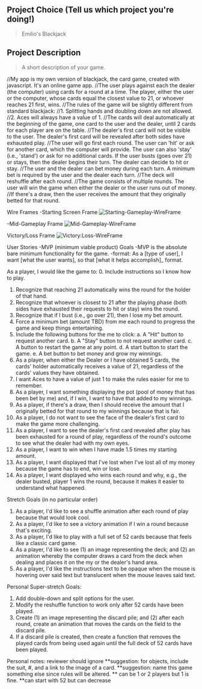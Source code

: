 ## Project Choice (Tell us which project you're doing!)
> Emilio's Blackjack

## Project Description
> A short description of your game.

//My app is my own version of blackjack, the card game, created with javascript. It's an online game app.
//The user plays against each the dealer (the computer) using cards for a round at a time. The player, either the user or the computer, whose cards equal the closest value to 21, or whoever reaches 21 first, wins.
//The rules of the game will be slightly different from standard blackjack:
    //1. Splitting hands and doubling down are not allowed. 
    //2. Aces will always have a value of 1.
//The cards will deal automatically at the beginning of the game, one card to the user and the dealer, until 2 cards for each player are on the table.
//The dealer's first card will not be visible to the user. The dealer's first card will be revealed after both sides have exhausted play.
//The user will go first each round. The user can 'hit' or ask for another card, which the computer will provide. The user can also 'stay' (i.e., 'stand') or ask for no additional cards. If the user busts (goes over 21) or stays, then the dealer begins their turn. The dealer can decide to hit or stay.
//The user and the dealer can bet money during each turn. A minimum bet is required by the user and the dealer each turn.
//The deck will reshuffle after each round.
//The game consists of multiple rounds. The user will win the game when either the dealer or the user runs out of money.
//If there's a draw, then the user receives the amount that they originally betted for that round.

Wire Frames
-Starting Screen Frame
![Starting-Gameplay-WireFrame](https://media.git.generalassemb.ly/user/43169/files/0b158f69-eba3-4f81-8779-4cac930bc286)

-Mid-Gameplay Frame
![Mid-Gameplay-WireFrame](https://media.git.generalassemb.ly/user/43169/files/eb2ef50c-58e2-415c-a37d-0748106c4388)

Victory/Loss Frame
![Victory:Loss-WireFrame](https://media.git.generalassemb.ly/user/43169/files/66f910d4-9161-4ae6-af90-58c1bae0a6a2)


User Stories
-MVP (minimum viable product) Goals
-MVP is the absolute bare minimum functionality for the game.
-format: As a [type of user], I want [what the user wants], so that [what it helps accomplish]_ format.

As a player, I would like the game to:
0. Include instructions so I know how to play.
1. Recognize that reaching 21 automatically wins the round for the holder of that hand.
2. Recognize that whoever is closest to 21 after the playing phase (both sides have exhausted their requests to hit or stay) wins the round.
3. Recognize that if I bust (i.e., go over 21), then I lose my bet amount.
4. Force a minimum bet (amount TBD) from me each round to progress the game and keep things entertaining.
5. Include the following buttons for the me to click:
    a. A "Hit" button to request another card.
    b. A "Stay" button to not request another card.
    c. A button to restart the game at any point.
    d. A start button to start the game.
    e. A bet button to bet money and grow my winnings.
6. As a player, when either the Dealer or I have obtained 5 cards, the cards' holder automatically receives a value of 21, regardless of the cards' values they have obtained.
7. I want Aces to have a value of just 1 to make the rules easier for me to remember.
9. As a player, I want something displaying the pot (pool of money that has been bet by me) and, if I win, I want to have that added to my winnings.
10. As a player, if there's a draw, then I should receive the amount that I originally betted for that round to my winnings because that is fair.
11. As a player, I do not want to see the face of the dealer's first card to make the game more challenging.
12. As a player, I want to see the dealer's first card revealed after play has been exhausted for a round of play, regardless of the round's outcome to see what the dealer had with my own eyes.
13. As a player, I want to win when I have made 1.5 times my starting amount.
14. As a player, I want displayed that I've lost when I've lost all of my money because the game has to end, win or lose.
15. As a player, I want displayed who wins each round and why, e.g., the dealer busted, player 1 wins the round, because it makes it easier to understand what happened.

Stretch Goals (in no particular order)

1. As a player, I'd like to see a shuffle animation after each round of play because that would look cool.
2. As a player, I'd like to see a victory animation if I win a round because that's exciting.
3. As a player, I'd like to play with a full set of 52 cards because that feels like a classic card game.
4. As a player, I'd like to see (1) an image representing the deck; and (2) an animation whereby the computer draws a card from the deck when dealing and places it on the my or the dealer's hand area.
5. As a player, I'd like the instructions text to be opaque when the mouse is hovering over said text but translucent when the mouse leaves said text.

Personal Super-stretch Goals:
1. Add double-down and split options for the user.
2. Modify the reshuffle function to work only after 52 cards have been played.
3. Create (1) an image representing the discard pile; and (2) after each round, create an animation that moves the cards on the field to the discard pile.
4. If a discard pile is created, then create a function that removes the played cards from being used again until the full deck of 52 cards have been played.

Personal notes: reviewer should ignore
**suggestion: for objects, include the suit, #, and a link to the image of a card.
**suggestion: name this game something else since rules will be altered.
    ** can be 1 or 2 players but 1 is fine.
    **can start with 52 but can decrease